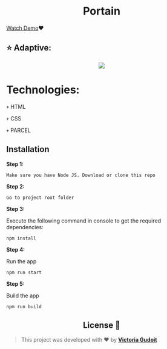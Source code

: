 <h1 align="center">Portain</h1>


<a href="https://victoria-gudoit.github.io/Portainn/" target="_blank">Watch Demo</a>❤️</h1>

## ⭐️ Adaptive:

<p align="center">
  <img src="https://user-images.githubusercontent.com/67506976/159977788-ddc2563a-7d04-4673-bf45-9cf8ac34304f.gif">
</p>


# Technologies:
<code>+</code> HTML

<code>+</code> CSS

<code>+</code> PARCEL

## Installation

**Step 1:**
``` 
Make sure you have Node JS. Download or clone this repo 
```
**Step 2:**
``` 
Go to project root folder
``` 

**Step 3:**

Execute the following command in console to get the required dependencies: 

``` 
npm install
```
**Step 4:**

Run the app

``` 
npm run start
```
**Step 5:**

Build the app

``` 
npm run build
```

 <h2 align="center">License 📝</h2>
  
  >This project was developed with ❤️ by **[Victoria Gudoit](https://www.linkedin.com/in/victoria-gudoit-21a94a228/)**
